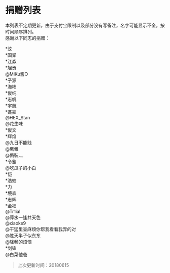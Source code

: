 # 捐赠列表

本列表不定期更新，由于支付宝限制以及部分没有写备注，名字可能显示不全，按时间顺序排列。  
感谢以下同志的捐赠：  

*汶  
*国棠  
*江淼  
*旭贺  
@MiKu酱O  
*子源  
*海彬  
*俊纯  
*志帆  
*宇航  
*鑫豪  
@HEX_Stan  
@花生味  
*俊文  
*辉焰  
@九日不能贱  
@鹰雏  
@僞裝灬  
*令鉴  
@吃瓜子的小白  
*恺  
*浩蛟  
*力  
*境森  
*志辉  
*金福  
@Tr1ial  
@萍水一逢共天色    
@xiaoke9  
@干猛里查麻烦你帮我看看我弄的对  
@胜天半子似东东  
@降频的烦恼  
*剑锋  
@白菜他爸  

> 上次更新时间：20180615
